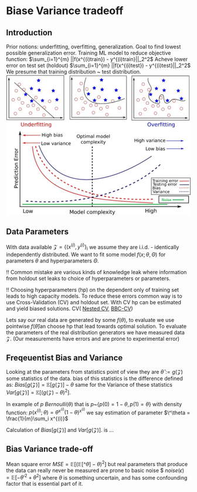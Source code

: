 # Biase Variance tradeoff
## Introduction
Prior notions: underfitting, overfitting, generalization. Goal to find lowest possible generalization error. 
Training ML model to reduce objective function: $\sum_{i=1}^{m} ||f(x^{(i)train}) - y^{(i)train}||_2^2$
Acheve lower error on test set (holdout)  $\sum_{i=1}^{m} ||f(x^{(i)test}) - y^{(i)test}||_2^2$
We presume that training distribution ~ test distribution. 
![alt text](../images/bias-variance-trade-off.jpg)

## Data Parameters
With data available $\mathcal{Z}=\{(x^{(i)},y^{(i)}\}_i$ we assume they are i.i.d. - identically independently distributed. We want to fit some model $f(x; \theta,\Theta)$ for parameters $\theta$ and hyperparameters $\Theta$. 

!! Common mistake are various kinds of knowledge leak where information from holdout set leaks to choice of hyperparameters or parameters. 

!! Choosing hyperparameters (hp) on the dependent only of training set leads to high capacity models. To reduce these errors common way is to use Cross-Validation (CV) and holdout set. With CV hp can be estimated and yield biased solutions. CV( [Nested CV](https://www.jmlr.org/papers/volume11/cawley10a/cawley10a.pdf), [BBC-CV](https://github.com/mensxmachina/BBC-CV))

Lets say our real data are generated by some $f(\theta)$, to evaluate we use pointwise $f(\hat\theta)$an choose hp that lead towards optimal solution. To evaluate the parameters of the real distribution generators we have measured data $\mathcal{Z}$. (Our measurements have errors and are prone to experimental error)

## Freqeuentist Bias and Variance
Looking at the parameters from statistics point of view they are $\hat\theta := g(\mathcal{Z})$ some statistics of the data. bias of this statistics is the difference defined as: $Bias[g(\mathcal{Z})] = \mathbb{E}[g(\mathcal{Z})] - \theta$ same for the Variance of these statistics
$Var[g(\mathcal{Z})] = \mathbb{E}[(g(\mathcal{Z}) - \theta)^2]$.

In example of $p ~ Bernoulli(\theta)$ that is $p$~$\{p(0)=1-\theta, p(1)=\theta\}$ with density function: $p(x^{(i)};\theta) =\theta^{x^{(i)}}(1-\theta)^{x^{(i)}}$ we say estimation of parameter $\^\theta = \frac{1}{m}\sum_i x^{(i)}$

Calculation of $Bias[g(\mathcal{Z})]$ and $Var[g(\mathcal{Z})]$. is ...





## Bias Variance trade-off
Mean square error $MSE = \mathbb{E}[(\mathbb{E}[\^\theta] - \theta)^2]$ but real parameters that produce the data can really never be measured are prone to basic noise $ $noise(\epsilon) = \mathbb{E}[-\theta'^2 + \theta^2]$ where $\theta$ is something uncertain, and has some confounding factor that is essential part of it. 
